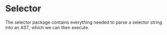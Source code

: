 # Selector

The selector package contains everything needed to parse a selector string into an AST, which we can then execute.
